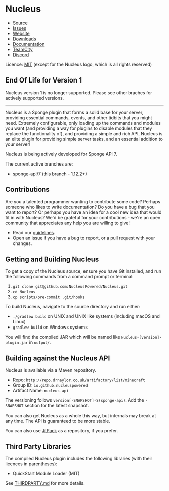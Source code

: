 Nucleus
====

* [Source]
* [Issues]
* [Website]
* [Downloads]
* [Documentation]
* [TeamCity]
* [Discord]

Licence: [MIT](LICENSE.md) (except for the Nucleus logo, which is all rights reserved)

## End Of Life for Version 1

Nucleus version 1 is no longer supported. Please see other braches for actively supported versions.

---

Nucleus is a Sponge plugin that forms a solid base for your server, providing essential commands, events, and other
tidbits that you might need. Extremely configurable, only loading up the commands and modules you want (and providing a way for
plugins to disable modules that they replace the functionality of), and providing a simple and rich API, Nucleus is an
elite plugin for providing simple server tasks, and an essential addition to your server!

Nucleus is being actively developed for Sponge API 7. 

The current active branches are:

* sponge-api/7 (this branch - 1.12.2+)

## Contributions

Are you a talented programmer wanting to contribute some code? Perhaps someone who likes to write documentation? Do you 
have a bug that you want to report? Or perhaps you have an idea for a cool new idea that would fit in with Nucleus? We'd
be grateful for your contributions - we're an open community that appreciates any help you are willing to give!

* Read our [guidelines].
* Open an issue if you have a bug to report, or a pull request with your changes.

## Getting and Building Nucleus

To get a copy of the Nucleus source, ensure you have Git installed, and run the following commands from a command prompt
or terminal:

1. `git clone git@github.com:NucleusPowered/Nucleus.git`
2. `cd Nucleus`
3. `cp scripts/pre-commit .git/hooks`

To build Nucleus, navigate to the source directory and run either:

* `./gradlew build` on UNIX and UNIX like systems (including macOS and Linux)
* `gradlew build` on Windows systems

You will find the compiled JAR which will be named like `Nucleus-[version]-plugin.jar` in `output/`.

## Building against the Nucleus API

Nucleus is available via a Maven repository.

* Repo: `http://repo.drnaylor.co.uk/artifactory/list/minecraft`
* Group ID: `io.github.nucleuspowered`
* Artifact Name: `nucleus-api`

The versioning follows `version[-SNAPSHOT]-S(sponge-api)`. Add the `-SNAPSHOT` section for the latest snapshot.

You can also get Nucleus as a whole this way, but internals may break at any time. The API is guaranteed to be more stable.

You can also use [JitPack](https://jitpack.io/#NucleusPowered/Nucleus) as a repository, if you prefer.

## Third Party Libraries

The compiled Nucleus plugin includes the following libraries (with their licences in parentheses):

* QuickStart Module Loader (MIT)

See [THIRDPARTY.md](THIRDPARTY.md) for more details.

[Source]: https://github.com/NucleusPowered/Nucleus
[Issues]: https://github.com/NucleusPowered/Nucleus/issues
[Downloads]: https://github.com/NucleusPowered/Nucleus/releases
[Website]: http://nucleuspowered.org/
[Documentation]: http://nucleuspowered.org/docs
[guidelines]: Contributing.md
[TeamCity]: https://teamcity.drnaylor.co.uk/project.html?projectId=QuickStart&tab=projectOverview
[Discord]: https://discord.gg/MC2mAuS
